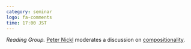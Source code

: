 ```yaml
---
category: seminar
logo: fa-comments
time: 17:00 JST
---
```


*Reading Group.* [Peter Nickl](https://pnickl.github.io) moderates a
 discussion on [compositionality](https://arxiv.org/abs/1908.08351).
